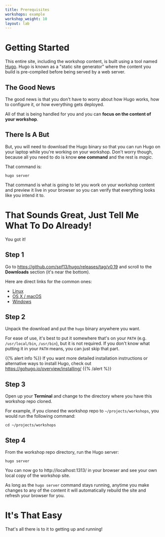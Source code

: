 ```yaml
---
title: Prerequisites
workshops: example
workshop_weight: 10
layout: lab
---
```


# Getting Started

This entire site, including the workshop content, is built using a tool named
[Hugo][hugo_intro]. Hugo is known as a "static site generator" where the
content you build is pre-compiled before being served by a web server.

## The Good News

The good news is that you don't have to worry about how Hugo works, how to
configure it, or how everything gets deployed.

All of that is being handled for you and you can **focus on the content of your
workshop**.

## There Is A But

But, you will need to download the Hugo binary so that you can run Hugo on your
laptop while you're working on your workshop. Don't worry though, because all
you need to do is know **one command** and the rest is _magic_.

That command is:

```
hugo server
```

That command is what is going to let you work on your workshop content and
preview it live in your browser so you can verify that everything looks like
you intend it to.

# That Sounds Great, Just Tell Me What To Do Already!

You got it!

## Step 1

Go to https://github.com/spf13/hugo/releases/tag/v0.19 and scroll to the
**Downloads** section (it's near the bottom).

Here are direct links for the common ones:

- [Linux][hugo_download_linux64]
- [OS X / macOS][hugo_download_macos64]
- [Windows][hugo_download_windows64]

## Step 2

Unpack the download and put the `hugo` binary anywhere you want.

For ease of use, it's best to put it somewhere that's on your `PATH`
(e.g. `/usr/local/bin`, `/usr/bin`), but it is not required. If you don't know
what putting it in your `PATH` means, you can just skip that part.

{{% alert info %}}
If you want more detailed installation instructions or alternative ways to
install Hugo, check out https://gohugo.io/overview/installing/
{{% /alert %}}

## Step 3

Open up your **Terminal** and change to the directory where you have this
workshop repo cloned.

For example, if you cloned the workshop repo to `~/projects/workshops`, you
would run the following command:

```
cd ~/projects/workshops
```

## Step 4

From the workshop repo directory, run the Hugo server:

```
hugo server
```

You can now go to http://localhost:1313/ in your browser and see your own
local copy of the workshop site.

As long as the `hugo server` command stays running, anytime you make changes
to any of the content it will automatically rebuild the site and refresh your
browser for you.

# It's That Easy

That's all there is to it to getting up and running!


[hugo_download_linux64]: https://github.com/spf13/hugo/releases/download/v0.19/hugo_0.19_Linux-64bit.tar.gz
[hugo_download_macos64]: https://github.com/spf13/hugo/releases/download/v0.19/hugo_0.19_macOS-64bit.zip
[hugo_download_windows64]: https://github.com/spf13/hugo/releases/download/v0.19/hugo_0.19_Windows-64bit.zip
[hugo_install]: https://gohugo.io/overview/installing/
[hugo_intro]: https://gohugo.io/overview/introduction/
